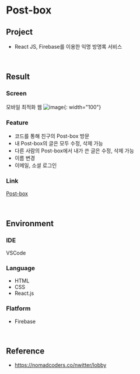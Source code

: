 # Post-box

## Project
* React JS, Firebase를 이용한 익명 방명록 서비스

<br>

## Result
### Screen
모바일 최적화 웹
![image](https://user-images.githubusercontent.com/85024598/131287694-2ec2d7fc-3ce1-40a8-b57e-3523441b9415.png){: width="100"}

### Feature
- 코드를 통해 친구의 Post-box 방문
- 내 Post-box의 글은 모두 수정, 삭제 가능
- 다른 사람의 Post-box에서 내가 쓴 글은 수정, 삭제 가능
- 이름 변경
- 이메일, 소셜 로그인

### Link
[Post-box](https://chchaeun.github.io/post-box/)

<br>

## Environment
### IDE
VSCode
### Language
- HTML
- CSS
- React.js
### Flatform
- Firebase

<br>

## Reference
- https://nomadcoders.co/nwitter/lobby

